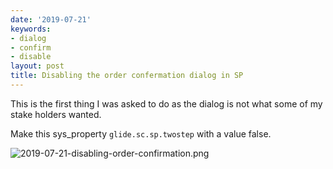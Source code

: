 ```yaml
---
date: '2019-07-21'
keywords:
- dialog
- confirm
- disable
layout: post
title: Disabling the order confermation dialog in SP
---
```


This is the first thing I was asked to do as the dialog is not what some
of my stake holders wanted.

Make this sys\_property `glide.sc.sp.twostep` with a value false.

![2019-07-21-disabling-order-confirmation.png](/uploads/2019-07-21-disabling-order-confirmation.png)
